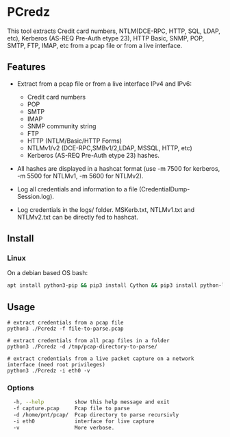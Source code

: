 # PCredz

This tool extracts Credit card numbers, NTLM(DCE-RPC, HTTP, SQL, LDAP, etc), Kerberos (AS-REQ Pre-Auth etype 23), HTTP Basic, SNMP, POP, SMTP, FTP, IMAP, etc from a pcap file or from a live interface.

## Features

- Extract from a pcap file or from a live interface IPv4 and IPv6:
  - Credit card numbers
  - POP
  - SMTP
  - IMAP
  - SNMP community string
  - FTP
  - HTTP (NTLM/Basic/HTTP Forms)
  - NTLMv1/v2 (DCE-RPC,SMBv1/2,LDAP, MSSQL, HTTP, etc)
  - Kerberos (AS-REQ Pre-Auth etype 23) hashes.

- All hashes are displayed in a hashcat format (use -m 7500 for kerberos, -m 5500 for NTLMv1, -m 5600 for NTLMv2).
- Log all credentials and information to a file (CredentialDump-Session.log).
- Log credentials in the logs/ folder. MSKerb.txt, NTLMv1.txt and NTLMv2.txt can be directly fed to hashcat. 

## Install

### Linux

On a debian based OS bash:

```bash
apt install python3-pip && pip3 install Cython && pip3 install python-libpcap
```

## Usage
 
 ```
 # extract credentials from a pcap file
python3 ./Pcredz -f file-to-parse.pcap

# extract credentials from all pcap files in a folder
python3 ./Pcredz -d /tmp/pcap-directory-to-parse/

# extract credentials from a live packet capture on a network interface (need root privileges)
python3 ./Pcredz -i eth0 -v
```

### Options

```bash
  -h, --help          show this help message and exit
  -f capture.pcap     Pcap file to parse
  -d /home/pnt/pcap/  Pcap directory to parse recursivly
  -i eth0             interface for live capture
  -v                  More verbose.
```

